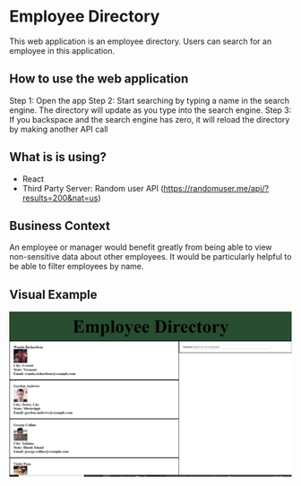 # Employee Directory
This web application is an employee directory. Users can search for an employee in this application.
## How to use the web application
Step 1: Open the app
Step 2: Start searching by typing a name in the search engine.  The directory will update as you type into the search engine.
Step 3: If you backspace and the search engine has zero, it will reload the directory by making another API call

## What is is using?

* React
* Third Party Server: Random user API (https://randomuser.me/api/?results=200&nat=us)

## Business Context
An employee or manager would benefit greatly from being able to view non-sensitive data about other employees. It would be particularly helpful to be able to filter employees by name.

## Visual Example

![Screenshot of Employee Directory App](SS.PNG)

